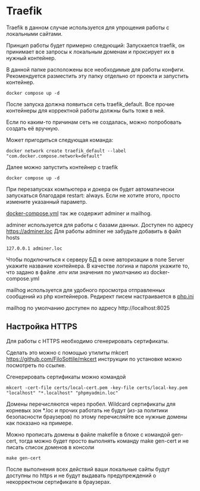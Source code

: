 # Traefik

Traefik в данном случае используется для упрощения работы с локальными сайтами.

Принцип работы будет примерно следующий:
Запускается traefik, он принимает все запросы к локальным доменам и проксирует их в нужный контейнер.

В данной папке расположены все необходимые для работы конфиги.
Рекомендуется разместить эту папку отдельно от проекта и запустить контейнер.

```shell
docker compose up -d
```

После запуска должна появиться сеть traefik_default. Все прочие контейнеры для корректной работы должны быть тоже в ней.

Если по каким-то причинам сеть не создалась, можно попробовать создать её вручную. 

Может пригодиться следующая команда:

```shell
docker network create traefik_default --label "com.docker.compose.network=default"
```

Далее можно запустить контейнер с traefik

```shell
docker compose up -d
```

При перезапусках компьютера и докера он будет автоматически запускаться благодаря restart: always.
Если не хотите этого, просто измените указанный параметр.

[docker-compose.yml](docker-compose.yml) так же содержит adminer и mailhog.

adminer используется для работы с базами данных. Доступен по адресу https://adminer.loc
Для работы adminer не забудьте добавить в файл hosts

`127.0.0.1 adminer.loc`

Чтобы подключиться к серверу БД в окне авторизации в поле Server укажите название контейнера.
В качестве логина и пароля укажите то, что задано в файле .env или значения по умолчанию из docker-compose.yml

mailhog используется для удобного просмотра отправленных сообщений из php контейнеров. Редирект писем настраивается
в [php.ini](..%2F.docker%2Fphp-fpm%2Fphp.ini)

mailhog по умолчанию доступен по адресу http://localhost:8025

## Настройка HTTPS

Для работы с HTTPS необходимо сгенерировать сертификаты.

Сделать это можно с помощью утилиты mkcert https://github.com/FiloSottile/mkcert инструкции по установке можно
посмотреть по ссылке.

Сгенерировать сертификаты можно командой

```shell
mkcert -cert-file certs/local-cert.pem -key-file certs/local-key.pem "localhost" "*.localhost" "phpmyadmin.loc"
```

Домены перечисляются через пробел.
Wildcard сертификаты для корневых зон *.loc и прочих работать не будут (из-за политики безопасности браузеров) по этому
перечисляйте все нужные домены как показано на примере.

Можно прописать домены в файле makefile в блоке с командой gen-cert, 
тогда можно будет просто выполнять команду make gen-cert и не писать список доменов в консоли 

```shell
make gen-cert
```

После выполнения всех действий ваши локальные сайты будут доступны по https и не будут выдавать предупреждений о
некорректном сертификате в браузерах.


